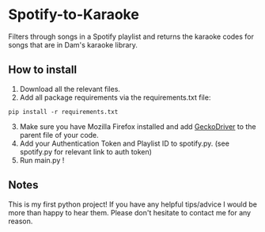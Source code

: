 # Spotify-to-Karaoke
Filters through songs in a Spotify playlist and returns the karaoke codes for songs that are in Dam's karaoke library.

## How to install
1. Download all the relevant files.
2. Add all package requirements via the requirements.txt file:
```
pip install -r requirements.txt
```
3. Make sure you have Mozilla Firefox installed and add [GeckoDriver](https://github.com/mozilla/geckodriver/releases) to the parent file of your code.
4. Add your Authentication Token and Playlist ID to spotify.py. (see spotify.py for relevant link to auth token)
5. Run main.py !

## Notes
This is my first python project! If you have any helpful tips/advice I would be more than happy to hear them. Please don't hesitate to contact me for any reason.
